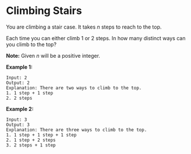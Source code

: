 # Climbing Stairs

You are climbing a stair case. It takes _n_ steps to reach to the top.

Each time you can either climb 1 or 2 steps. In how many distinct ways can you climb to the top?

__Note:__ Given _n_ will be a positive integer.

__Example 1:__

```pseudo
Input: 2
Output: 2
Explanation: There are two ways to climb to the top.
1. 1 step + 1 step
2. 2 steps
```

__Example 2:__

```pseudo
Input: 3
Output: 3
Explanation: There are three ways to climb to the top.
1. 1 step + 1 step + 1 step
2. 1 step + 2 steps
3. 2 steps + 1 step
```